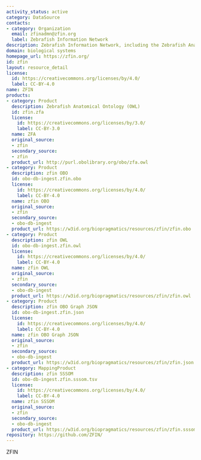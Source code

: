 ```yaml
---
activity_status: active
category: DataSource
contacts:
- category: Organization
  email: zfinadmn@zfin.org
  label: Zebrafish Information Network
description: Zebrafish Information Network, including the Zebrafish Anatomical Ontology
domain: biological systems
homepage_url: https://zfin.org/
id: zfin
layout: resource_detail
license:
  id: https://creativecommons.org/licenses/by/4.0/
  label: CC-BY-4.0
name: ZFIN
products:
- category: Product
  description: Zebrafish Anatomical Ontology (OWL)
  id: zfin.zfa
  license:
    id: https://creativecommons.org/licenses/by/3.0/
    label: CC-BY-3.0
  name: ZFA
  original_source:
  - zfin
  secondary_source:
  - zfin
  product_url: http://purl.obolibrary.org/obo/zfa.owl
- category: Product
  description: zfin OBO
  id: obo-db-ingest.zfin.obo
  license:
    id: https://creativecommons.org/licenses/by/4.0/
    label: CC-BY-4.0
  name: zfin OBO
  original_source:
  - zfin
  secondary_source:
  - obo-db-ingest
  product_url: https://w3id.org/biopragmatics/resources/zfin/zfin.obo
- category: Product
  description: zfin OWL
  id: obo-db-ingest.zfin.owl
  license:
    id: https://creativecommons.org/licenses/by/4.0/
    label: CC-BY-4.0
  name: zfin OWL
  original_source:
  - zfin
  secondary_source:
  - obo-db-ingest
  product_url: https://w3id.org/biopragmatics/resources/zfin/zfin.owl
- category: Product
  description: zfin OBO Graph JSON
  id: obo-db-ingest.zfin.json
  license:
    id: https://creativecommons.org/licenses/by/4.0/
    label: CC-BY-4.0
  name: zfin OBO Graph JSON
  original_source:
  - zfin
  secondary_source:
  - obo-db-ingest
  product_url: https://w3id.org/biopragmatics/resources/zfin/zfin.json
- category: MappingProduct
  description: zfin SSSOM
  id: obo-db-ingest.zfin.sssom.tsv
  license:
    id: https://creativecommons.org/licenses/by/4.0/
    label: CC-BY-4.0
  name: zfin SSSOM
  original_source:
  - zfin
  secondary_source:
  - obo-db-ingest
  product_url: https://w3id.org/biopragmatics/resources/zfin/zfin.sssom.tsv
repository: https://github.com/ZFIN/
---
```

ZFIN